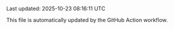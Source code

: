 Last updated: 2025-10-23 08:16:11 UTC

This file is automatically updated by the GitHub Action workflow.
